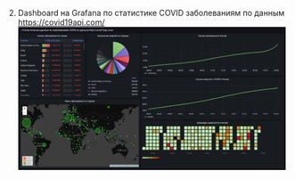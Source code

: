2. Dashboard на Grafana по статистике COVID заболеваниям по данным https://covid19api.com/
![alt text](https://github.com/bodya/pen_projects/blob/main/images/Grafana_dashboard_COVID.PNG)
